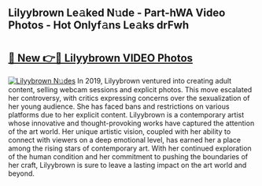 ## Lilyybrown Le𝚊ked N𝚞de - Part-hWA Video Photos - Hot Onlyf𝚊ns Le𝚊ks drFwh

# <h2><a href="http://ab12824.deff.icu/?id=Lilyybrown">🔗 New 👉🔴 Lilyybrown VIDEO Photos</a></h2>

[![Lilyybrown N𝚞des](https://i.imgur.com/rIISA9y.gif)](http://ab12824.deff.icu/?id=Lilyybrown)
In 2019, Lilyybrown ventured into creating adult content, selling webcam sessions and explicit photos. This move escalated her controversy, with critics expressing concerns over the sexualization of her young audience. She has faced bans and restrictions on various platforms due to her explicit content. Lilyybrown is a contemporary artist whose innovative and thought-provoking works have captured the attention of the art world. Her unique artistic vision, coupled with her ability to connect with viewers on a deep emotional level, has earned her a place among the rising stars of contemporary art. With her continued exploration of the human condition and her commitment to pushing the boundaries of her craft, Lilyybrown is sure to leave a lasting impact on the art world and beyond.
